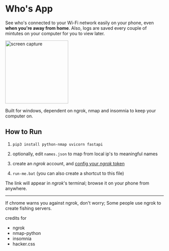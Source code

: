 # Who's App

See who's connected to your Wi-Fi network easily on your phone, even **when you're away from home**.
Also, logs are saved every couple of mintutes on your computer for you to view later.

<img src="[drawing.jpg](https://raw.githubusercontent.com/ozmerchavy2/who-is-app/master/assets-for-github/RPReplay-Final1661005208.gif)" alt="screen capture" width="200"/>

Built for windows, dependent on ngrok, nmap and insomnia to keep your computer on.

## How to Run

1. `pip3 install python-nmap uvicorn fastapi`

66. optionally, edit `names.json` to map from local ip's to meaningful names

2. create an *ngrok* account, and [config your *ngrok* token](https://dashboard.ngrok.com/get-started/your-authtoken)

3. `run-me.bat` (you can also create a shortcut to this file)

The link will appear in *ngrok*'s terminal; browse it on your phone from anywhere.

---

If chrome warns you against ngrok, don't worry;
Some people use ngrok to create fishing servers.

credits for
- ngrok
- nmap-python
- insomnia
- hacker.css

